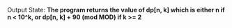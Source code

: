 Output State: **The program returns the value of dp[n, k] which is either n if n < 10^k, or dp[n, k] + 90 (mod MOD) if k >= 2**